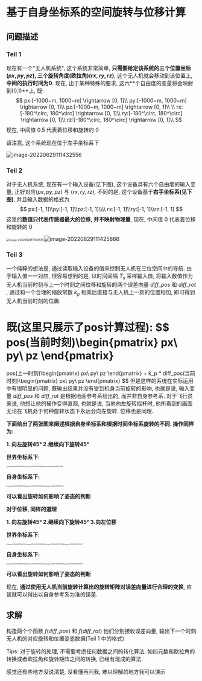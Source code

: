 # 基于自身坐标系的空间旋转与位移计算



## 问题描述

### Teil 1

现在有一个"无人机系统", 这个系统非常简单, **只需要给定该系统的三个位置坐标 $(px,py,pz)$, 三个旋转角度(欧拉角)$(rx,ry,rz)$**, 这个无人机就会移动到该位置上, **中间的执行时间为0**. 现在, 出于某种特殊的要求, 这六**个自由度的变量将会映射到(0,1)**上, 既:
$$
px:[-1000~m, 1000~m] \rightarrow [0, 1]\\
py:[-1000~m, 1000~m] \rightarrow [0, 1]\\
pz:[-1000~m, 1000~m] \rightarrow [0, 1]\\
\\
rx:[-180^\circ, 180^\circ] \rightarrow [0, 1]\\
ry:[-180^\circ, 180^\circ] \rightarrow [0, 1]\\
rz:[-180^\circ, 180^\circ] \rightarrow [0, 1]\\
$$
现在, 中间值 $0.5$ 代表着位移和旋转的 $0$

请注意, 这个系统现在位于左手坐标系下

![image-20220629111432556](D:/Workspace/.Typora%20Images%20Hub/image-20220629111432556.png)



### Teil 2

对于无人机系统, 现在有一个输入设备(见下图), 这个设备具有六个自由度的输入变量, 正好对应$(px,py,pz)$ 与 $(rx,ry,rz)$, 不同的是, 这个设备基于**右手坐标系(见下图)**, 并且输入数据的格式为
$$
px:[-1, 1]\\py:[-1, 1]\\pz:[-1, 1]\\\\
rx:[-1, 1]\\ry:[-1, 1]\\rz:[-1, 1]
$$
这里的**数值只代表传感器最大的位移, 并不映射物理量**, 现在, 中间值 $0$ 代表着位移和旋转的 $0$



<img src="D:/Workspace/.Typora%20Images%20Hub/image-20220629111545555.png" alt="image-20220629111545555" style="zoom:50%;" />![image-20220629111425866](D:/Workspace/.Typora%20Images%20Hub/image-20220629111425866.png)



### Teil 3

一个纯粹的想法是, 通过读取输入设备的值来控制无人机在三位空间中的导航. 由于输入值一一对应, 很容易想到的是, 以时间间隔 $T_s$ 采样输入值, 将输入数值作为无人机当前时刻与上一个时刻之间位移和旋转的两个误差向量 $diff\_pos$ 和 $diff\_rot$ , 通过和一个合理的缩放常数 $k_p$ 相乘后直接与无人机上一刻的位置相加, 即可得到无人机当前时刻的位置.

既(这里只展示了pos计算过程):
$$
pos(当前时刻)\begin{pmatrix}
px\\
py\\
pz
\end{pmatrix}
=
pos(上一时刻)\begin{pmatrix}
px\\
py\\
pz
\end{pmatrix}
+
k_p *
diff\_pos(当前时刻)\begin{pmatrix}
px\\
py\\
pz
\end{pmatrix}
$$
但是这样的系统在实际运用中有很明显的问题, 既输出结果并没有受到机身当前旋转的影响, 也就是说, 输入变量 $diff\_pos$ 和 $diff\_rot$ 是根据地面参考系给出的, 而并非自身参考系. 对于飞行员来说, 他想让他的操作变得直观, 也就是说, 当他向左旋转摇杆时, 他所看到的画面无论在飞机处于何种旋转状态下永远会向左旋转. 位移也是同理.



**下面给出了两张图来阐述根据自身坐标系和根据时间坐标系旋转的不同. 操作同样为**:

**1. 向左旋转45°     2.继续向下旋转45°**

**世界坐标系下**:

<img src="D:/Workspace/.Typora%20Images%20Hub/image-20220629115642707.png" alt="image-20220629115642707" style="zoom:25%;" /><img src="D:/Workspace/.Typora%20Images%20Hub/image-20220629115709482.png" alt="image-20220629115709482" style="zoom:25%;" /><img src="D:/Workspace/.Typora%20Images%20Hub/image-20220629115733918.png" alt="image-20220629115733918" style="zoom:25%;" />

**自身坐标系下:**

<img src="D:/Workspace/.Typora%20Images%20Hub/image-20220629115812940.png" alt="image-20220629115812940" style="zoom:25%;" /><img src="D:/Workspace/.Typora%20Images%20Hub/image-20220629115844045.png" alt="image-20220629115844045" style="zoom:25%;" /><img src="D:/Workspace/.Typora%20Images%20Hub/image-20220629115907599.png" alt="image-20220629115907599" style="zoom:25%;" />

**可以看出旋转如何影响了姿态的判断**

**对于位移, 同样的道理**

**1. 向左旋转45°     2.继续向下旋转45°   3.向左位移**

**世界坐标系下**:

<img src="D:/Workspace/.Typora%20Images%20Hub/image-20220629115642707.png" alt="image-20220629115642707" style="zoom:25%;" /><img src="D:/Workspace/.Typora%20Images%20Hub/image-20220629115709482.png" alt="image-20220629115709482" style="zoom:25%;" /><img src="D:/Workspace/.Typora%20Images%20Hub/image-20220629115733918.png" alt="image-20220629115733918" style="zoom:25%;" /><img src="D:/Workspace/.Typora%20Images%20Hub/image-20220629120237497.png" alt="image-20220629120237497" style="zoom:25%;" />

**自身坐标系下:**

<img src="D:/Workspace/.Typora%20Images%20Hub/image-20220629115812940.png" alt="image-20220629115812940" style="zoom:25%;" /><img src="D:/Workspace/.Typora%20Images%20Hub/image-20220629115844045.png" alt="image-20220629115844045" style="zoom:25%;" /><img src="D:/Workspace/.Typora%20Images%20Hub/image-20220629115907599.png" alt="image-20220629115907599" style="zoom:25%;" /><img src="D:/Workspace/.Typora%20Images%20Hub/image-20220629120152209.png" alt="image-20220629120152209" style="zoom:25%;" />

**可以看出旋转如何影响了姿态的判断**



现在, **通过使用无人机当前旋转计算出的旋转矩阵对误差向量进行合理的变换**, 应该就可以得出以自身参考系为准的误差.



## 求解

构造两个个函数 $f(diff\_pos)$ 和 $f(diff\_rot)$ 他们分别接收误差向量, 输出下一个时刻无人机的对应旋转和位置姿态数据(Teil 1 中的格式)

Tips: 对于旋转的处理, 不需要考虑任何数据之间的转化算法, 如四元数和欧拉角的转换或者欧拉角和旋转矩阵之间的转换, 已经有现成的算法.



感觉还有些地方没说清楚, 没看懂再问我, 难以理解的地方我可以演示